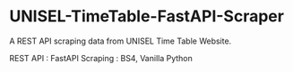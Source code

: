 # UNISEL-TimeTable-FastAPI-Scraper


A REST API scraping data from UNISEL Time Table Website.

REST API : FastAPI
Scraping : BS4, Vanilla Python
